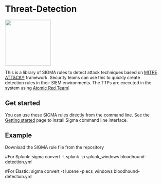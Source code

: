 # Threat-Detection

<p><img src="https://redcanary.com/wp-content/uploads/Atomic-Red-Team-Logo.png" width="150px" /></p>

 
 This  is a library of SIGMA rules to detect attack techniques based on [MITRE ATT&CK®](https://attack.mitre.org/) framework. 
Security teams can use this to quickly create detection rules in their SIEM environments. The TTPs are executed in the system using [Atomic Red Team](https://github.com/redcanaryco/atomic-red-team/tree/master))

## Get started

You can use these SIGMA rules directly from the command line.
See the [Getting started]([https://github.com/redcanaryco/atomic-red-team/wiki/Getting-Started](https://github.com/SigmaHQ/sigma-cli))
page to install Sigma command line interface.



## Example
Download the SIGMA rule file from the repository

#For Splunk:
sigma convert -t splunk -p splunk_windows bloodhound-detection.yml

#For Elastic:
sigma convert -t lucene -p ecs_windows bloodhound-detection.yml





